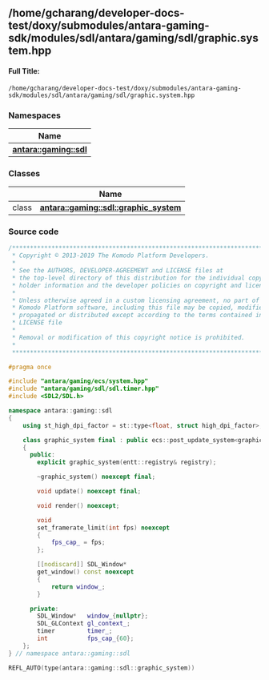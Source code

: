 

## /home/gcharang/developer-docs-test/doxy/submodules/antara-gaming-sdk/modules/sdl/antara/gaming/sdl/graphic.system.hpp

#### Full Title:
```
/home/gcharang/developer-docs-test/doxy/submodules/antara-gaming-sdk/modules/sdl/antara/gaming/sdl/graphic.system.hpp
```







### Namespaces

| Name           |
| -------------- |
| **[antara::gaming::sdl](Namespaces/namespaceantara_1_1gaming_1_1sdl.md)**  |

### Classes

|                | Name           |
| -------------- | -------------- |
| class | **[antara::gaming::sdl::graphic_system](Classes/classantara_1_1gaming_1_1sdl_1_1graphic__system.md)**  |















### Source code

```cpp
/******************************************************************************
 * Copyright © 2013-2019 The Komodo Platform Developers.                      *
 *                                                                            *
 * See the AUTHORS, DEVELOPER-AGREEMENT and LICENSE files at                  *
 * the top-level directory of this distribution for the individual copyright  *
 * holder information and the developer policies on copyright and licensing.  *
 *                                                                            *
 * Unless otherwise agreed in a custom licensing agreement, no part of the    *
 * Komodo Platform software, including this file may be copied, modified,     *
 * propagated or distributed except according to the terms contained in the   *
 * LICENSE file                                                               *
 *                                                                            *
 * Removal or modification of this copyright notice is prohibited.            *
 *                                                                            *
 ******************************************************************************/

#pragma once

#include "antara/gaming/ecs/system.hpp"
#include "antara/gaming/sdl/sdl.timer.hpp"
#include <SDL2/SDL.h>

namespace antara::gaming::sdl
{
    using st_high_dpi_factor = st::type<float, struct high_dpi_factor>;

    class graphic_system final : public ecs::post_update_system<graphic_system>
    {
      public:
        explicit graphic_system(entt::registry& registry);

        ~graphic_system() noexcept final;

        void update() noexcept final;

        void render() noexcept;

        void
        set_framerate_limit(int fps) noexcept
        {
            fps_cap_ = fps;
        };

        [[nodiscard]] SDL_Window*
        get_window() const noexcept
        {
            return window_;
        }

      private:
        SDL_Window*   window_{nullptr};
        SDL_GLContext gl_context_;
        timer         timer_;
        int           fps_cap_{60};
    };
} // namespace antara::gaming::sdl

REFL_AUTO(type(antara::gaming::sdl::graphic_system))
```




